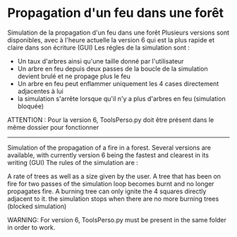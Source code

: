 # Propagation d'un feu dans une forêt
Simulation de la propagation d'un feu dans une forêt 
Plusieurs versions sont disponibles, avec à l'heure actuelle la version 6 qui est la plus rapide et claire dans son écriture (GUI)
Les régles de la simulation sont :
  - Un taux d'arbres ainsi qu'une taille donné par l'utilisateur
  - Un arbre en feu depuis deux passes de la boucle de la simulation devient brulé et ne propage plus le feu
  - Un arbre en feu peut enflammer uniquement les 4 cases directement adjacentes à lui
  - la simulation s'arrête lorsque qu'il n'y a plus d'arbres en feu (simulation bloquée)
 
 ATTENTION : Pour la version 6, ToolsPerso.py doit être présent dans le même dossier pour fonctionner
_____________________________________________________________________
Simulation of the propagation of a fire in a forest. Several versions are available, with currently version 6 being the fastest and clearest in its writing (GUI) The rules of the simulation are :

A rate of trees as well as a size given by the user.
A tree that has been on fire for two passes of the simulation loop becomes burnt and no longer propagates fire.
A burning tree can only ignite the 4 squares directly adjacent to it.
the simulation stops when there are no more burning trees (blocked simulation)

WARNING: For version 6, ToolsPerso.py must be present in the same folder in order to work.
